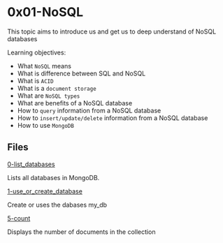 # 0x01-NoSQL

This topic aims to introduce us and get us to deep understand of NoSQL databases

Learning objectives:

*  What `NoSQL` means
*  What is difference between SQL and NoSQL
*  What is `ACID`
*  What is a `document storage`
*  What are `NoSQL types`
*  What are benefits of a NoSQL database
*  How to `query` information from a NoSQL database
*  How to `insert/update/delete` information from a NoSQL database
*  How to use `MongoDB`

## Files

[0-list_databases]('./0-list_databases')

Lists all databases in MongoDB.

[1-use_or_create_database]('./1-use_or_create_database')

Create or uses the dabases my_db

[5-count]('./5-count')

Displays the number of documents in the collection
